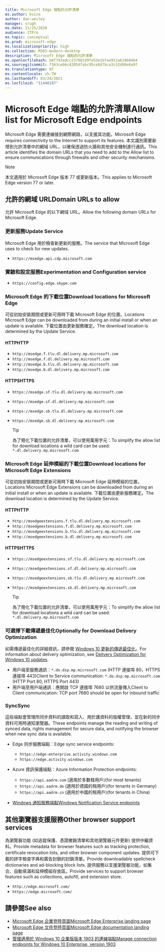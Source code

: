 ```yaml
---
title: Microsoft Edge 端點的允許清單
ms.author: kvice
author: dan-wesley
manager: srugh
ms.date: 11/25/2020
audience: ITPro
ms.topic: conceptual
ms.prod: microsoft-edge
ms.localizationpriority: high
ms.collection: M365-modern-desktop
description: Microsoft Edge 端點的允許清單
ms.openlocfilehash: b8f793edcc23798199fe5de1bfae912a63468464
ms.sourcegitcommit: f363ceb6c42054fabc95ce8d7bca3c52d80e6a9f
ms.translationtype: HT
ms.contentlocale: zh-TW
ms.lasthandoff: 03/24/2021
ms.locfileid: "11448197"
---
```

# <a name="allow-list-for-microsoft-edge-endpoints"></a><span data-ttu-id="9f5ca-103">Microsoft Edge 端點的允許清單</span><span class="sxs-lookup"><span data-stu-id="9f5ca-103">Allow list for Microsoft Edge endpoints</span></span>

<span data-ttu-id="9f5ca-104">Microsoft Edge 需要連線接到網際網路，以支援其功能。</span><span class="sxs-lookup"><span data-stu-id="9f5ca-104">Microsoft Edge requires connectivity to the Internet to support its features.</span></span> <span data-ttu-id="9f5ca-105">本文識別需要新增到允許清單中的網域 URL，以確保透過防火牆和其他安全機制進行通訊。</span><span class="sxs-lookup"><span data-stu-id="9f5ca-105">This article identifies the domain URLs that you need to add to the Allow list to ensure communications through firewalls and other security mechanisms.</span></span>

> [!NOTE]
> <span data-ttu-id="9f5ca-106">本文適用於 Microsoft Edge 版本 77 或更新版本。</span><span class="sxs-lookup"><span data-stu-id="9f5ca-106">This applies  to Microsoft Edge version 77 or later.</span></span>

## <a name="domain-urls-to-allow"></a><span data-ttu-id="9f5ca-107">允許的網域 URL</span><span class="sxs-lookup"><span data-stu-id="9f5ca-107">Domain URLs to allow</span></span>

<span data-ttu-id="9f5ca-108">允許 Microsoft Edge 的以下網域 URL。</span><span class="sxs-lookup"><span data-stu-id="9f5ca-108">Allow the following domain URLs for Microsoft Edge.</span></span>

### <a name="update-service"></a><span data-ttu-id="9f5ca-109">更新服務</span><span class="sxs-lookup"><span data-stu-id="9f5ca-109">Update Service</span></span>

<span data-ttu-id="9f5ca-110">Microsoft Edge 用於檢查新更新的服務。</span><span class="sxs-lookup"><span data-stu-id="9f5ca-110">The service that Microsoft Edge uses to check for new updates.</span></span>

- `https://msedge.api.cdp.microsoft.com`

### <a name="experimentation-and-configuration-service"></a><span data-ttu-id="9f5ca-111">實驗和設定服務</span><span class="sxs-lookup"><span data-stu-id="9f5ca-111">Experimentation and Configuration service</span></span>

- `https://config.edge.skype.com`

### <a name="download-locations-for-microsoft-edge"></a><span data-ttu-id="9f5ca-112">Microsoft Edge 的下載位置</span><span class="sxs-lookup"><span data-stu-id="9f5ca-112">Download locations for Microsoft Edge</span></span>

<span data-ttu-id="9f5ca-113">可從初始安裝期間或更新可用時下載 Microsoft Edge 的位置。</span><span class="sxs-lookup"><span data-stu-id="9f5ca-113">Locations Microsoft Edge can be downloaded from during an initial install or when an update is available.</span></span> <span data-ttu-id="9f5ca-114">下載位置由更新服務確定。</span><span class="sxs-lookup"><span data-stu-id="9f5ca-114">The download location is determined by the Update Service.</span></span>

#### <a name="http"></a><span data-ttu-id="9f5ca-115">HTTP</span><span class="sxs-lookup"><span data-stu-id="9f5ca-115">HTTP</span></span>

- `http://msedge.f.tlu.dl.delivery.mp.microsoft.com`
- `http://msedge.f.dl.delivery.mp.microsoft.com`
- `http://msedge.b.tlu.dl.delivery.mp.microsoft.com`
- `http://msedge.b.dl.delivery.mp.microsoft.com`

#### <a name="https"></a><span data-ttu-id="9f5ca-116">HTTPS</span><span class="sxs-lookup"><span data-stu-id="9f5ca-116">HTTPS</span></span>

- `https://msedge.sf.tlu.dl.delivery.mp.microsoft.com`
- `https://msedge.sf.dl.delivery.mp.microsoft.com`
- `https://msedge.sb.tlu.dl.delivery.mp.microsoft.com`
- `https://msedge.sb.dl.delivery.mp.microsoft.com`

  > [!TIP]
  > <span data-ttu-id="9f5ca-117">為了簡化下載位置的允許清單，可以使用萬用字元：</span><span class="sxs-lookup"><span data-stu-id="9f5ca-117">To simplify the allow list for download locations a wild card can be used:</span></span> `*.dl.delivery.mp.microsoft.com`

### <a name="download-locations-for-microsoft-edge-extensions"></a><span data-ttu-id="9f5ca-118">Microsoft Edge 延伸模組的下載位置</span><span class="sxs-lookup"><span data-stu-id="9f5ca-118">Download locations for Microsoft Edge Extensions</span></span>

<span data-ttu-id="9f5ca-119">可從初始安裝期間或更新可用時下載 Microsoft Edge 延伸模組的位置。</span><span class="sxs-lookup"><span data-stu-id="9f5ca-119">Locations Microsoft Edge Extensions can be downloaded from during an initial install or when an update is available.</span></span> <span data-ttu-id="9f5ca-120">下載位置由更新服務確定。</span><span class="sxs-lookup"><span data-stu-id="9f5ca-120">The download location is determined by the Update Service.</span></span>

#### <a name="http"></a><span data-ttu-id="9f5ca-121">HTTP</span><span class="sxs-lookup"><span data-stu-id="9f5ca-121">HTTP</span></span>

- `http://msedgeextensions.f.tlu.dl.delivery.mp.microsoft.com`
- `http://msedgeextensions.f.dl.delivery.mp.microsoft.com`
- `http://msedgeextensions.b.tlu.dl.delivery.mp.microsoft.com`
- `http://msedgeextensions.b.dl.delivery.mp.microsoft.com`

#### <a name="https"></a><span data-ttu-id="9f5ca-122">HTTPS</span><span class="sxs-lookup"><span data-stu-id="9f5ca-122">HTTPS</span></span>

- `https://msedgeextensions.sf.tlu.dl.delivery.mp.microsoft.com`
- `https://msedgeextensions.sf.dl.delivery.mp.microsoft.com`
- `https://msedgeextensions.sb.tlu.dl.delivery.mp.microsoft.com`
- `https://msedgeextensions.sb.dl.delivery.mp.microsoft.com`

  > [!TIP]
  > <span data-ttu-id="9f5ca-123">為了簡化下載位置的允許清單，可以使用萬用字元：</span><span class="sxs-lookup"><span data-stu-id="9f5ca-123">To simplify the allow list for download locations a wild card can be used:</span></span> `*.dl.delivery.mp.microsoft.com`

### <a name="optionally-for-download-delivery-optimization"></a><span data-ttu-id="9f5ca-124">可選擇下載傳遞最佳化</span><span class="sxs-lookup"><span data-stu-id="9f5ca-124">Optionally for Download Delivery Optimization</span></span>

<span data-ttu-id="9f5ca-125">如需傳遞最佳化的詳細資訊，請參閱 [Windows 10 更新的傳遞最佳化](/windows/deployment/update/waas-delivery-optimization)。</span><span class="sxs-lookup"><span data-stu-id="9f5ca-125">For information about delivery optimization, see [Delivery Optimization for Windows 10 updates](/windows/deployment/update/waas-delivery-optimization).</span></span>

- <span data-ttu-id="9f5ca-126">用戶端至服務通訊：`*.do.dsp.mp.microsoft.com` (HTTP 連接埠 80，HTTPS 連接埠 443)</span><span class="sxs-lookup"><span data-stu-id="9f5ca-126">Client to Service communication: `*.do.dsp.mp.microsoft.com` (HTTP Port 80, HTTPS Port 443)</span></span>
- <span data-ttu-id="9f5ca-127">用戶端至用戶端通訊：應開啟 TCP 連接埠 7680 以供流量傳入</span><span class="sxs-lookup"><span data-stu-id="9f5ca-127">Client to Client communication: TCP port 7680 should be open for inbound traffic</span></span>

### <a name="sync"></a><span data-ttu-id="9f5ca-128">Sync</span><span class="sxs-lookup"><span data-stu-id="9f5ca-128">Sync</span></span>

<span data-ttu-id="9f5ca-129">這些端點會管理所同步資料的讀取和寫入、用於護資料的版權管理，並在新的同步資料可用時通知瀏覽器。</span><span class="sxs-lookup"><span data-stu-id="9f5ca-129">These endpoints manage the reading and writing of synced data, rights management for secure data, and notifying the browser when new sync data is available.</span></span>

- <span data-ttu-id="9f5ca-130">Edge 同步服務端點：</span><span class="sxs-lookup"><span data-stu-id="9f5ca-130">Edge sync service endpoints:</span></span>

  - `https://edge-enterprise.activity.windows.com`
  - `https://edge.activity.windows.com`

- <span data-ttu-id="9f5ca-131">Azure 資訊保護端點：</span><span class="sxs-lookup"><span data-stu-id="9f5ca-131">Azure Information Protection endpoints:</span></span>

  - `https://api.aadrm.com` <span data-ttu-id="9f5ca-132">(適用於多數租用戶)</span><span class="sxs-lookup"><span data-stu-id="9f5ca-132">(for most tenants)</span></span>
  - `https://api.aadrm.de` <span data-ttu-id="9f5ca-133">(適用於德國的租用戶)</span><span class="sxs-lookup"><span data-stu-id="9f5ca-133">(for tenants in Germany)</span></span>
  - `https://api.aadrm.cn` <span data-ttu-id="9f5ca-134">(適用於中國的租用戶)</span><span class="sxs-lookup"><span data-stu-id="9f5ca-134">(for tenants in China)</span></span>

- [<span data-ttu-id="9f5ca-135">Windows 通知服務端點</span><span class="sxs-lookup"><span data-stu-id="9f5ca-135">Windows Notification Service endpoints</span></span>](/windows/uwp/design/shell/tiles-and-notifications/firewall-allowlist-config)

## <a name="other-browser-support-services"></a><span data-ttu-id="9f5ca-136">其他瀏覽器支援服務</span><span class="sxs-lookup"><span data-stu-id="9f5ca-136">Other browser support services</span></span>

<span data-ttu-id="9f5ca-137">為瀏覽器功能 (如追蹤保護、憑證撤銷清單和其他瀏覽器元件更新) 提供中繼資料。</span><span class="sxs-lookup"><span data-stu-id="9f5ca-137">Provide metadata for browser features such as tracking protection, certificate revocation lists, and other browser component updates.</span></span> <span data-ttu-id="9f5ca-138">提供可下載的拼字檢查字典和廣告封鎖的封鎖清單。</span><span class="sxs-lookup"><span data-stu-id="9f5ca-138">Provide downloadable spellcheck dictionaries and ad-blocking block lists.</span></span> <span data-ttu-id="9f5ca-139">提供服務以支援瀏覽器功能，如集合、自動填滿和延伸模組存放區。</span><span class="sxs-lookup"><span data-stu-id="9f5ca-139">Provide services to support browser features such as collections, autofill, and extension store.</span></span>

- `http://edge.microsoft.com/`
- `https://edge.microsoft.com/`

## <a name="see-also"></a><span data-ttu-id="9f5ca-140">請參閱</span><span class="sxs-lookup"><span data-stu-id="9f5ca-140">See also</span></span>

- [<span data-ttu-id="9f5ca-141">Microsoft Edge 企業登陸頁面</span><span class="sxs-lookup"><span data-stu-id="9f5ca-141">Microsoft Edge Enterprise landing page</span></span>](https://aka.ms/EdgeEnterprise)
- [<span data-ttu-id="9f5ca-142">Microsoft Edge 文件登陸頁面</span><span class="sxs-lookup"><span data-stu-id="9f5ca-142">Microsoft Edge documentation landing page</span></span>](./index.yml)
- [<span data-ttu-id="9f5ca-143">管理適用於 Windows 10 企業版版本 1903 的連線端點</span><span class="sxs-lookup"><span data-stu-id="9f5ca-143">Manage connection endpoints for Windows 10 Enterprise, version 1903</span></span>](/windows/privacy/manage-windows-1903-endpoints)